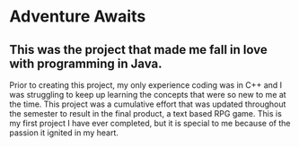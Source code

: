 # Adventure Awaits
## This was the project that made me fall in love with programming in Java.
Prior to creating this project, my only experience coding was in C++ and I was struggling to keep up learning the concepts that were so new to me at the time. This project was a cumulative
effort that was updated throughout the semester to result in the final product, a text based RPG game. This is my first project I have ever completed, but it is special to me because of the 
passion it ignited in my heart.
